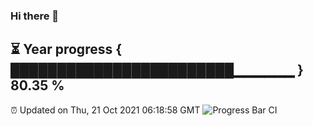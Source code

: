 ### Hi there 👋
⏳ Year progress { ████████████████████████▁▁▁▁▁▁ } 80.35 %
---
⏰ Updated on Thu, 21 Oct 2021 06:18:58 GMT
![Progress Bar CI](https://github.com/liununu/liununu/workflows/Progress%20Bar%20CI/badge.svg)
